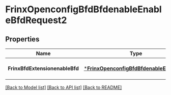 # FrinxOpenconfigBfdBfdenableEnableBfdRequest2

## Properties
Name | Type | Description | Notes
------------ | ------------- | ------------- | -------------
**FrinxBfdExtensionenableBfd** | [***FrinxOpenconfigBfdBfdenableEnableBfd**](frinx.openconfig.bfd.bfdenable.EnableBfd.md) |  | [optional] [default to null]

[[Back to Model list]](../README.md#documentation-for-models) [[Back to API list]](../README.md#documentation-for-api-endpoints) [[Back to README]](../README.md)


